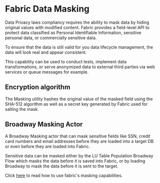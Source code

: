 # Fabric Data Masking

Data Privacy laws compliancy requires the ability to mask data by hiding original values with modified content. 
Fabric provides a field-level API to protect data classified as Personal Identifiable Information, sensitive personal data, or commercially sensitive data.

To ensure that the data is still valid for you data lifecycle management, the data will look real and appear consistent.

This capability can be used to conduct tests, implement data transformations, or serve anonymized data to external third parties via web services or queue messages for example.


## Encryption algorithm

The Masking utility hashes the original value of the masked field using the SHA-512 algorithm as well as a secret key generated by Fabric used for salting the mask.


## Broadway Masking Actor

A Broadway Masking actor that can mask sensitive fields like SSN, credit card numbers and email addresses before they are loaded into a target DB or even before they are loaded into Fabric.


Sensitive data can be masked either by the LU Table Population Broadway Flow which masks the data before it is saved into Fabric, or by loading Broadway to mask the data before it is sent to the target.

Click [here](/articles/19_Broadway/actors/07_masking_and_sequence_actors.md) to read how to use fabric's masking capabilities.
